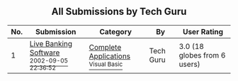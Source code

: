 ﻿<div align="center">

## All Submissions by Tech Guru

</div>

No.  | Submission | Category | By   | User Rating
---- | ---------- | -------- | ---- | -----------
1 | [Live Banking Software<br /><sup>2002-09-05 22:36:52</sup>](https://github.com/Planet-Source-Code/tech-guru-live-banking-software__1-60599) | [Complete Applications<br /><sup>Visual Basic</sup>](../ByCategory/complete-applications__1-27.md) | Tech Guru | 3.0 (18 globes from 6 users)
